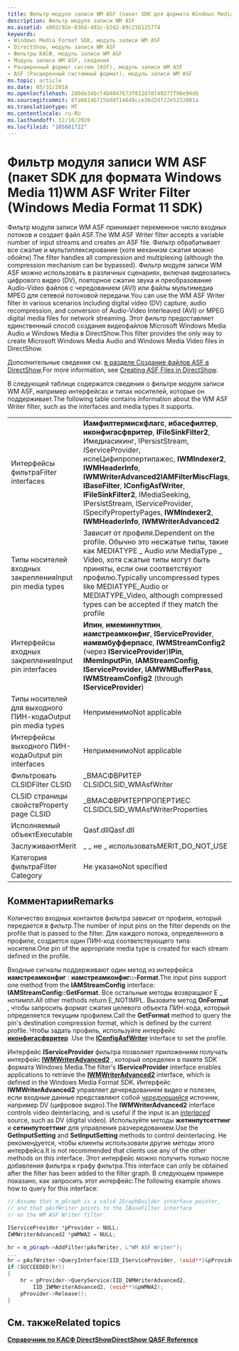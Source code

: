 ```yaml
---
title: Фильтр модуля записи WM ASF (пакет SDK для формата Windows Media 11)
description: Фильтр модуля записи WM ASF
ms.assetid: a902c92e-836d-492c-b2d2-89c216125774
keywords:
- Windows Media Format SDK, модуль записи WM ASF
- DirectShow, модуль записи WM ASF
- Фильтры КАСФ, модуль записи WM ASF
- Модуль записи WM ASF, сведения
- Расширенный формат систем (ASF), модуль записи WM ASF
- ASF (Расширенный системный формат), модуль записи WM ASF
ms.topic: article
ms.date: 05/31/2018
ms.openlocfilehash: 2d0de34bcf4b4047673f832d78f40377f98e94d6
ms.sourcegitcommit: 8fa6614b715bddf14648cce36d2df22e5232801a
ms.translationtype: MT
ms.contentlocale: ru-RU
ms.lasthandoff: 12/10/2020
ms.locfileid: "105681722"
---
```

# <a name="wm-asf-writer-filter-windows-media-format-11-sdk"></a><span data-ttu-id="eb5fa-109">Фильтр модуля записи WM ASF (пакет SDK для формата Windows Media 11)</span><span class="sxs-lookup"><span data-stu-id="eb5fa-109">WM ASF Writer Filter (Windows Media Format 11 SDK)</span></span>

<span data-ttu-id="eb5fa-110">Фильтр модуля записи WM ASF принимает переменное число входных потоков и создает файл ASF.</span><span class="sxs-lookup"><span data-stu-id="eb5fa-110">The WM ASF Writer filter accepts a variable number of input streams and creates an ASF file.</span></span> <span data-ttu-id="eb5fa-111">Фильтр обрабатывает все сжатие и мультиплексирование (хотя механизм сжатия можно обойти).</span><span class="sxs-lookup"><span data-stu-id="eb5fa-111">The filter handles all compression and multiplexing (although the compression mechanism can be bypassed).</span></span> <span data-ttu-id="eb5fa-112">Фильтр модуля записи WM ASF можно использовать в различных сценариях, включая видеозапись цифрового видео (DV), повторное сжатие звука и преобразование Audio-Video файлов с чередованием (AVI) или файлы мультимедиа MPEG для сетевой потоковой передачи.</span><span class="sxs-lookup"><span data-stu-id="eb5fa-112">You can use the WM ASF Writer filter in various scenarios including digital video (DV) capture, audio recompression, and conversion of Audio-Video Interleaved (AVI) or MPEG digital media files for network streaming.</span></span> <span data-ttu-id="eb5fa-113">Этот фильтр предоставляет единственный способ создания видеофайлов Microsoft Windows Media Audio и Windows Media в DirectShow.</span><span class="sxs-lookup"><span data-stu-id="eb5fa-113">This filter provides the only way to create Microsoft Windows Media Audio and Windows Media Video files in DirectShow.</span></span>

<span data-ttu-id="eb5fa-114">Дополнительные сведения см. [в разделе Создание файлов ASF в DirectShow](creating-asf-files-in-directshow.md).</span><span class="sxs-lookup"><span data-stu-id="eb5fa-114">For more information, see [Creating ASF Files in DirectShow](creating-asf-files-in-directshow.md).</span></span>

<span data-ttu-id="eb5fa-115">В следующей таблице содержатся сведения о фильтре модуля записи WM ASF, например интерфейсах и типах носителей, которые он поддерживает.</span><span class="sxs-lookup"><span data-stu-id="eb5fa-115">The following table contains information about the WM ASF Writer filter, such as the interfaces and media types it supports.</span></span>



|                        |                                                                                                                                                                                                                         |
|------------------------|-------------------------------------------------------------------------------------------------------------------------------------------------------------------------------------------------------------------------|
| <span data-ttu-id="eb5fa-116">Интерфейсы фильтра</span><span class="sxs-lookup"><span data-stu-id="eb5fa-116">Filter interfaces</span></span>      | <span data-ttu-id="eb5fa-117">**Иамфилтермискфлагс**, **ибасефилтер**, **иконфигасфвритер**, **IFileSinkFilter2**, Имедиасикинг, IPersistStream, IServiceProvider, испеЦифипропертипажес, **IWMIndexer2**, **IWMHeaderInfo**, **IWMWriterAdvanced2**</span><span class="sxs-lookup"><span data-stu-id="eb5fa-117">**IAMFilterMiscFlags**, **IBaseFilter**, **IConfigAsfWriter**, **IFileSinkFilter2**, IMediaSeeking, IPersistStream, IServiceProvider, ISpecifyPropertyPages, **IWMIndexer2**, **IWMHeaderInfo**, **IWMWriterAdvanced2**</span></span> |
| <span data-ttu-id="eb5fa-118">Типы носителей входных закрепления</span><span class="sxs-lookup"><span data-stu-id="eb5fa-118">Input pin media types</span></span>  | <span data-ttu-id="eb5fa-119">Зависит от профиля.</span><span class="sxs-lookup"><span data-stu-id="eb5fa-119">Dependent on the profile.</span></span> <span data-ttu-id="eb5fa-120">Обычно это несжатые типы, такие как MEDIATYPE \_ Audio или MediaType \_ Video, хотя сжатые типы могут быть приняты, если они соответствуют профилю.</span><span class="sxs-lookup"><span data-stu-id="eb5fa-120">Typically uncompressed types like MEDIATYPE\_Audio or MEDIATYPE\_Video, although compressed types can be accepted if they match the profile</span></span>                                                   |
| <span data-ttu-id="eb5fa-121">Интерфейсы входных закрепления</span><span class="sxs-lookup"><span data-stu-id="eb5fa-121">Input pin interfaces</span></span>   | <span data-ttu-id="eb5fa-122">**Ипин**, **имеминпутпин**, **иамстреамконфиг**, **IServiceProvider**, **иамвмбуфферпасс**, **IWMStreamConfig2** (через **IServiceProvider**)</span><span class="sxs-lookup"><span data-stu-id="eb5fa-122">**IPin**, **IMemInputPin**, **IAMStreamConfig**, **IServiceProvider**, **IAMWMBufferPass**, **IWMStreamConfig2** (through **IServiceProvider**)</span></span>                                                                         |
| <span data-ttu-id="eb5fa-123">Типы носителей для выходного ПИН-кода</span><span class="sxs-lookup"><span data-stu-id="eb5fa-123">Output pin media types</span></span> | <span data-ttu-id="eb5fa-124">Неприменимо</span><span class="sxs-lookup"><span data-stu-id="eb5fa-124">Not applicable</span></span>                                                                                                                                                                                                          |
| <span data-ttu-id="eb5fa-125">Интерфейсы выходного ПИН-кода</span><span class="sxs-lookup"><span data-stu-id="eb5fa-125">Output pin interfaces</span></span>  | <span data-ttu-id="eb5fa-126">Неприменимо</span><span class="sxs-lookup"><span data-stu-id="eb5fa-126">Not applicable</span></span>                                                                                                                                                                                                          |
| <span data-ttu-id="eb5fa-127">Фильтровать CLSID</span><span class="sxs-lookup"><span data-stu-id="eb5fa-127">Filter CLSID</span></span>           | <span data-ttu-id="eb5fa-128">\_ВМАСФВРИТЕР CLSID</span><span class="sxs-lookup"><span data-stu-id="eb5fa-128">CLSID\_WMAsfWriter</span></span>                                                                                                                                                                                                      |
| <span data-ttu-id="eb5fa-129">CLSID страницы свойств</span><span class="sxs-lookup"><span data-stu-id="eb5fa-129">Property page CLSID</span></span>    | <span data-ttu-id="eb5fa-130">\_ВМАСФВРИТЕРПРОПЕРТИЕС CLSID</span><span class="sxs-lookup"><span data-stu-id="eb5fa-130">CLSID\_WMAsfWriterProperties</span></span>                                                                                                                                                                                            |
| <span data-ttu-id="eb5fa-131">Исполняемый объект</span><span class="sxs-lookup"><span data-stu-id="eb5fa-131">Executable</span></span>             | <span data-ttu-id="eb5fa-132">Qasf.dll</span><span class="sxs-lookup"><span data-stu-id="eb5fa-132">Qasf.dll</span></span>                                                                                                                                                                                                                |
| <span data-ttu-id="eb5fa-133">Заслуживают</span><span class="sxs-lookup"><span data-stu-id="eb5fa-133">Merit</span></span>                  | <span data-ttu-id="eb5fa-134">\_ \_ не \_ использовать</span><span class="sxs-lookup"><span data-stu-id="eb5fa-134">MERIT\_DO\_NOT\_USE</span></span>                                                                                                                                                                                                     |
| <span data-ttu-id="eb5fa-135">Категория фильтра</span><span class="sxs-lookup"><span data-stu-id="eb5fa-135">Filter Category</span></span>        | <span data-ttu-id="eb5fa-136">Не указано</span><span class="sxs-lookup"><span data-stu-id="eb5fa-136">Not specified</span></span>                                                                                                                                                                                                           |



 

## <a name="remarks"></a><span data-ttu-id="eb5fa-137">Комментарии</span><span class="sxs-lookup"><span data-stu-id="eb5fa-137">Remarks</span></span>

<span data-ttu-id="eb5fa-138">Количество входных контактов фильтра зависит от профиля, который передается в фильтр.</span><span class="sxs-lookup"><span data-stu-id="eb5fa-138">The number of input pins on the filter depends on the profile that is passed to the filter.</span></span> <span data-ttu-id="eb5fa-139">Для каждого потока, определенного в профиле, создается один ПИН-код соответствующего типа носителя.</span><span class="sxs-lookup"><span data-stu-id="eb5fa-139">One pin of the appropriate media type is created for each stream defined in the profile.</span></span>

<span data-ttu-id="eb5fa-140">Входные сигналы поддерживают один метод из интерфейса **иамстреамконфиг** : **иамстреамконфиг::-Format**.</span><span class="sxs-lookup"><span data-stu-id="eb5fa-140">The input pins support one method from the **IAMStreamConfig** interface: **IAMStreamConfig::GetFormat**.</span></span> <span data-ttu-id="eb5fa-141">Все остальные методы возвращают E \_ нотимпл.</span><span class="sxs-lookup"><span data-stu-id="eb5fa-141">All other methods return E\_NOTIMPL.</span></span> <span data-ttu-id="eb5fa-142">Вызовите метод **OnFormat** , чтобы запросить формат сжатия целевого объекта ПИН-кода, который определяется текущим профилем.</span><span class="sxs-lookup"><span data-stu-id="eb5fa-142">Call the **GetFormat** method to query the pin's destination compression format, which is defined by the current profile.</span></span> <span data-ttu-id="eb5fa-143">Чтобы задать профиль, используйте интерфейс [**иконфигасфвритер**](/previous-versions/windows/desktop/legacy/dd743205(v=vs.85)) .</span><span class="sxs-lookup"><span data-stu-id="eb5fa-143">Use the [**IConfigAsfWriter**](/previous-versions/windows/desktop/legacy/dd743205(v=vs.85)) interface to set the profile.</span></span>

<span data-ttu-id="eb5fa-144">Интерфейс **IServiceProvider** фильтра позволяет приложениям получать интерфейс [**IWMWriterAdvanced2**](/previous-versions/windows/desktop/api/wmsdkidl/nn-wmsdkidl-iwmwriteradvanced2) , который определен в пакете SDK формата Windows Media.</span><span class="sxs-lookup"><span data-stu-id="eb5fa-144">The filter's **IServiceProvider** interface enables applications to retrieve the [**IWMWriterAdvanced2**](/previous-versions/windows/desktop/api/wmsdkidl/nn-wmsdkidl-iwmwriteradvanced2) interface, which is defined in the Windows Media Format SDK.</span></span> <span data-ttu-id="eb5fa-145">Интерфейс **IWMWriterAdvanced2** управляет дечередованием видео и полезен, если входные данные представляют собой [*чередующийся*](wmformat-glossary.md) источник, например DV (цифровое видео).</span><span class="sxs-lookup"><span data-stu-id="eb5fa-145">The **IWMWriterAdvanced2** interface controls video deinterlacing, and is useful if the input is an [*interlaced*](wmformat-glossary.md) source, such as DV (digital video).</span></span> <span data-ttu-id="eb5fa-146">Используйте методы **жетинпутсеттинг** и **сетинпутсеттинг** для управления разчередованием.</span><span class="sxs-lookup"><span data-stu-id="eb5fa-146">Use the **GetInputSetting** and **SetInputSetting** methods to control deinterlacing.</span></span> <span data-ttu-id="eb5fa-147">Не рекомендуется, чтобы клиенты использовали другие методы этого интерфейса.</span><span class="sxs-lookup"><span data-stu-id="eb5fa-147">It is not recommended that clients use any of the other methods on this interface.</span></span> <span data-ttu-id="eb5fa-148">Этот интерфейс можно получить только после добавления фильтра к графу фильтра.</span><span class="sxs-lookup"><span data-stu-id="eb5fa-148">This interface can only be obtained after the filter has been added to the filter graph.</span></span> <span data-ttu-id="eb5fa-149">В следующем примере показано, как запросить этот интерфейс:</span><span class="sxs-lookup"><span data-stu-id="eb5fa-149">The following example shows how to query for this interface:</span></span>


```C++
// Assume that m_pGraph is a valid IGraphBuilder interface pointer,
// and that pAsfWriter points to the IBaseFilter interface
// on the WM ASF Writer filter.

IServiceProvider *pProvider = NULL;
IWMWriterAdvanced2 *pWMWA2 = NULL;

hr = m_pGraph->AddFilter(pAsfWriter, L"WM ASF Writer");
...
hr = pAsfWriter->QueryInterface(IID_IServiceProvider, (void**)&pProvider)
if (SUCCEEDED(hr))
{
    hr = pProvider->QueryService(IID_IWMWriterAdvanced2,
        IID_IWMWriterAdvanced2, (void**)&pWMWA2);
    pProvider->Release();
}

```



## <a name="related-topics"></a><span data-ttu-id="eb5fa-150">См. также</span><span class="sxs-lookup"><span data-stu-id="eb5fa-150">Related topics</span></span>

<dl> <dt>

[<span data-ttu-id="eb5fa-151">**Справочник по КАСФ DirectShow**</span><span class="sxs-lookup"><span data-stu-id="eb5fa-151">**DirectShow QASF Reference**</span></span>](directshow-qasf-reference.md)
</dt> </dl>

 

 
